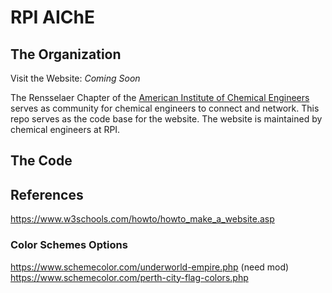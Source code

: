 # RPI AIChE

## The Organization
Visit the Website: <i> Coming Soon </i>
 
The Rensselaer Chapter of the <a href="https://www.aiche.org">American Institute of Chemical Engineers</a> serves 
as community for chemical engineers to connect and network. This repo serves as the code base for the website. The 
website is maintained by chemical engineers at RPI. 

## The Code

## References
<a> https://www.w3schools.com/howto/howto_make_a_website.asp </a>

### Color Schemes Options
https://www.schemecolor.com/underworld-empire.php (need mod)
https://www.schemecolor.com/perth-city-flag-colors.php

